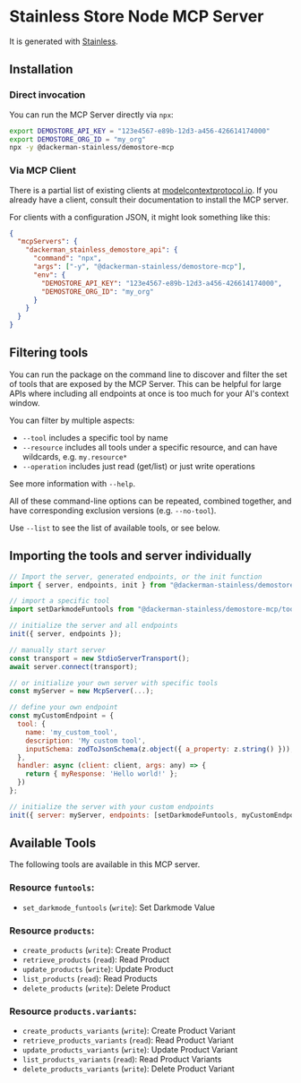 # Stainless Store Node MCP Server

It is generated with [Stainless](https://www.stainless.com/).

## Installation

### Direct invocation

You can run the MCP Server directly via `npx`:

```sh
export DEMOSTORE_API_KEY = "123e4567-e89b-12d3-a456-426614174000"
export DEMOSTORE_ORG_ID = "my_org"
npx -y @dackerman-stainless/demostore-mcp
```

### Via MCP Client

There is a partial list of existing clients at [modelcontextprotocol.io](https://modelcontextprotocol.io/clients). If you already
have a client, consult their documentation to install the MCP server.

For clients with a configuration JSON, it might look something like this:

```json
{
  "mcpServers": {
    "dackerman_stainless_demostore_api": {
      "command": "npx",
      "args": ["-y", "@dackerman-stainless/demostore-mcp"],
      "env": {
        "DEMOSTORE_API_KEY": "123e4567-e89b-12d3-a456-426614174000",
        "DEMOSTORE_ORG_ID": "my_org"
      }
    }
  }
}
```

## Filtering tools

You can run the package on the command line to discover and filter the set of tools that are exposed by the
MCP Server. This can be helpful for large APIs where including all endpoints at once is too much for your AI's
context window.

You can filter by multiple aspects:

- `--tool` includes a specific tool by name
- `--resource` includes all tools under a specific resource, and can have wildcards, e.g. `my.resource*`
- `--operation` includes just read (get/list) or just write operations

See more information with `--help`.

All of these command-line options can be repeated, combined together, and have corresponding exclusion versions (e.g. `--no-tool`).

Use `--list` to see the list of available tools, or see below.

## Importing the tools and server individually

```js
// Import the server, generated endpoints, or the init function
import { server, endpoints, init } from "@dackerman-stainless/demostore-mcp/server";

// import a specific tool
import setDarkmodeFuntools from "@dackerman-stainless/demostore-mcp/tools/funtools/set-darkmode-funtools";

// initialize the server and all endpoints
init({ server, endpoints });

// manually start server
const transport = new StdioServerTransport();
await server.connect(transport);

// or initialize your own server with specific tools
const myServer = new McpServer(...);

// define your own endpoint
const myCustomEndpoint = {
  tool: {
    name: 'my_custom_tool',
    description: 'My custom tool',
    inputSchema: zodToJsonSchema(z.object({ a_property: z.string() })),
  },
  handler: async (client: client, args: any) => {
    return { myResponse: 'Hello world!' };
  })
};

// initialize the server with your custom endpoints
init({ server: myServer, endpoints: [setDarkmodeFuntools, myCustomEndpoint] });
```

## Available Tools

The following tools are available in this MCP server.

### Resource `funtools`:

- `set_darkmode_funtools` (`write`): Set Darkmode Value

### Resource `products`:

- `create_products` (`write`): Create Product
- `retrieve_products` (`read`): Read Product
- `update_products` (`write`): Update Product
- `list_products` (`read`): Read Products
- `delete_products` (`write`): Delete Product

### Resource `products.variants`:

- `create_products_variants` (`write`): Create Product Variant
- `retrieve_products_variants` (`read`): Read Product Variant
- `update_products_variants` (`write`): Update Product Variant
- `list_products_variants` (`read`): Read Product Variants
- `delete_products_variants` (`write`): Delete Product Variant
